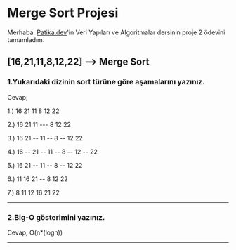 # Merge Sort Projesi 

Merhaba. [Patika.dev](https://www.patika.dev/tr)'in Veri Yapıları ve Algoritmalar dersinin proje 2 ödevini tamamladım.

## [16,21,11,8,12,22] --> Merge Sort 

### 1.Yukarıdaki dizinin sort türüne göre aşamalarını yazınız.

Cevap;

1.) 16	21	11	8	12	22	

2.) 16	21	11	---	 8	12	22	

3.) 16	21	--	11	--	8	--	12	22	

4.) 16	--	21	--	11	--		8	--	12	--	22

5.) 16	21	--	11	--		8	--	12	22	

6.) 11	16	21	--	8	12	22	

7.) 8	11	12	16	21	22	

---

### 2.Big-O gösterimini yazınız.

Cevap;
O(n*(logn))

---
